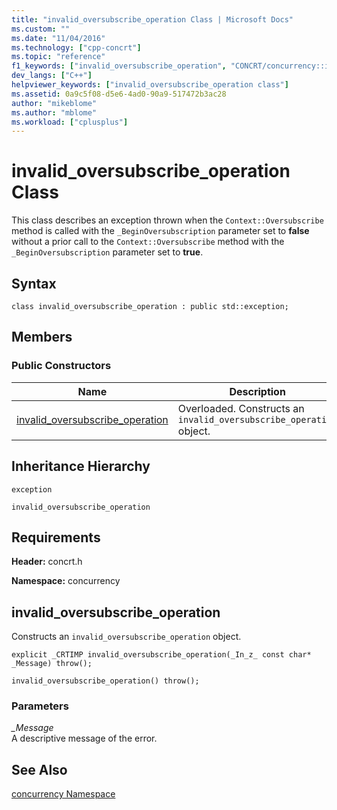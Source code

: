 ```yaml
---
title: "invalid_oversubscribe_operation Class | Microsoft Docs"
ms.custom: ""
ms.date: "11/04/2016"
ms.technology: ["cpp-concrt"]
ms.topic: "reference"
f1_keywords: ["invalid_oversubscribe_operation", "CONCRT/concurrency::invalid_oversubscribe_operation", "CONCRT/concurrency::invalid_oversubscribe_operation::invalid_oversubscribe_operation"]
dev_langs: ["C++"]
helpviewer_keywords: ["invalid_oversubscribe_operation class"]
ms.assetid: 0a9c5f08-d5e6-4ad0-90a9-517472b3ac28
author: "mikeblome"
ms.author: "mblome"
ms.workload: ["cplusplus"]
---
```

# invalid_oversubscribe_operation Class

This class describes an exception thrown when the `Context::Oversubscribe` method is called with the `_BeginOversubscription` parameter set to **false** without a prior call to the `Context::Oversubscribe` method with the `_BeginOversubscription` parameter set to **true**.

## Syntax

```
class invalid_oversubscribe_operation : public std::exception;
```

## Members

### Public Constructors

|Name|Description|
|----------|-----------------|
|[invalid_oversubscribe_operation](#ctor)|Overloaded. Constructs an `invalid_oversubscribe_operation` object.|

## Inheritance Hierarchy

`exception`

`invalid_oversubscribe_operation`

## Requirements

**Header:** concrt.h

**Namespace:** concurrency

##  <a name="ctor"></a> invalid_oversubscribe_operation

Constructs an `invalid_oversubscribe_operation` object.

```
explicit _CRTIMP invalid_oversubscribe_operation(_In_z_ const char* _Message) throw();

invalid_oversubscribe_operation() throw();
```

### Parameters

*_Message*<br/>
A descriptive message of the error.

## See Also

[concurrency Namespace](concurrency-namespace.md)
